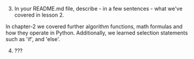 3. In your README.md file, describe - in a few sentences - what we've covered in lesson 2.

In chapter-2 we covered further algorithm functions, math formulas and how they operate in Python. Additionally, we learned selection statements such as 'if', and 'else'.

4. ???


